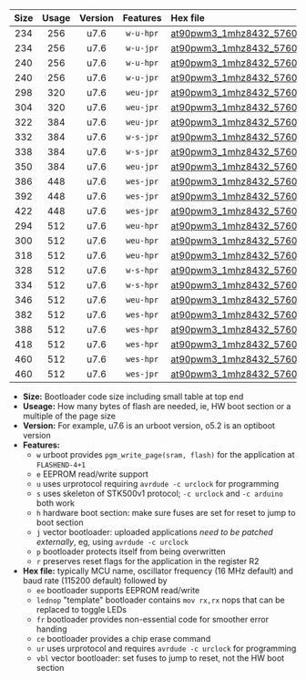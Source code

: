 |Size|Usage|Version|Features|Hex file|
|:-:|:-:|:-:|:-:|:--|
|234|256|u7.6|`w-u-hpr`|[at90pwm3_1mhz8432_57600bps_ur.hex](https://raw.githubusercontent.com/stefanrueger/urboot/main//at90pwm3_1mhz8432_57600bps_ur.hex)|
|234|256|u7.6|`w-u-jpr`|[at90pwm3_1mhz8432_57600bps_ur_vbl.hex](https://raw.githubusercontent.com/stefanrueger/urboot/main//at90pwm3_1mhz8432_57600bps_ur_vbl.hex)|
|240|256|u7.6|`w-u-hpr`|[at90pwm3_1mhz8432_57600bps_lednop_ur.hex](https://raw.githubusercontent.com/stefanrueger/urboot/main//at90pwm3_1mhz8432_57600bps_lednop_ur.hex)|
|240|256|u7.6|`w-u-jpr`|[at90pwm3_1mhz8432_57600bps_lednop_ur_vbl.hex](https://raw.githubusercontent.com/stefanrueger/urboot/main//at90pwm3_1mhz8432_57600bps_lednop_ur_vbl.hex)|
|298|320|u7.6|`weu-jpr`|[at90pwm3_1mhz8432_57600bps_ee_ur_vbl.hex](https://raw.githubusercontent.com/stefanrueger/urboot/main//at90pwm3_1mhz8432_57600bps_ee_ur_vbl.hex)|
|304|320|u7.6|`weu-jpr`|[at90pwm3_1mhz8432_57600bps_ee_lednop_ur_vbl.hex](https://raw.githubusercontent.com/stefanrueger/urboot/main//at90pwm3_1mhz8432_57600bps_ee_lednop_ur_vbl.hex)|
|322|384|u7.6|`weu-jpr`|[at90pwm3_1mhz8432_57600bps_ee_lednop_fr_ur_vbl.hex](https://raw.githubusercontent.com/stefanrueger/urboot/main//at90pwm3_1mhz8432_57600bps_ee_lednop_fr_ur_vbl.hex)|
|332|384|u7.6|`w-s-jpr`|[at90pwm3_1mhz8432_57600bps_vbl.hex](https://raw.githubusercontent.com/stefanrueger/urboot/main//at90pwm3_1mhz8432_57600bps_vbl.hex)|
|338|384|u7.6|`w-s-jpr`|[at90pwm3_1mhz8432_57600bps_lednop_vbl.hex](https://raw.githubusercontent.com/stefanrueger/urboot/main//at90pwm3_1mhz8432_57600bps_lednop_vbl.hex)|
|350|384|u7.6|`weu-jpr`|[at90pwm3_1mhz8432_57600bps_ee_lednop_fr_ce_ur_vbl.hex](https://raw.githubusercontent.com/stefanrueger/urboot/main//at90pwm3_1mhz8432_57600bps_ee_lednop_fr_ce_ur_vbl.hex)|
|386|448|u7.6|`wes-jpr`|[at90pwm3_1mhz8432_57600bps_ee_vbl.hex](https://raw.githubusercontent.com/stefanrueger/urboot/main//at90pwm3_1mhz8432_57600bps_ee_vbl.hex)|
|392|448|u7.6|`wes-jpr`|[at90pwm3_1mhz8432_57600bps_ee_lednop_vbl.hex](https://raw.githubusercontent.com/stefanrueger/urboot/main//at90pwm3_1mhz8432_57600bps_ee_lednop_vbl.hex)|
|422|448|u7.6|`wes-jpr`|[at90pwm3_1mhz8432_57600bps_ee_lednop_fr_vbl.hex](https://raw.githubusercontent.com/stefanrueger/urboot/main//at90pwm3_1mhz8432_57600bps_ee_lednop_fr_vbl.hex)|
|294|512|u7.6|`weu-hpr`|[at90pwm3_1mhz8432_57600bps_ee_ur.hex](https://raw.githubusercontent.com/stefanrueger/urboot/main//at90pwm3_1mhz8432_57600bps_ee_ur.hex)|
|300|512|u7.6|`weu-hpr`|[at90pwm3_1mhz8432_57600bps_ee_lednop_ur.hex](https://raw.githubusercontent.com/stefanrueger/urboot/main//at90pwm3_1mhz8432_57600bps_ee_lednop_ur.hex)|
|318|512|u7.6|`weu-hpr`|[at90pwm3_1mhz8432_57600bps_ee_lednop_fr_ur.hex](https://raw.githubusercontent.com/stefanrueger/urboot/main//at90pwm3_1mhz8432_57600bps_ee_lednop_fr_ur.hex)|
|328|512|u7.6|`w-s-hpr`|[at90pwm3_1mhz8432_57600bps.hex](https://raw.githubusercontent.com/stefanrueger/urboot/main//at90pwm3_1mhz8432_57600bps.hex)|
|334|512|u7.6|`w-s-hpr`|[at90pwm3_1mhz8432_57600bps_lednop.hex](https://raw.githubusercontent.com/stefanrueger/urboot/main//at90pwm3_1mhz8432_57600bps_lednop.hex)|
|346|512|u7.6|`weu-hpr`|[at90pwm3_1mhz8432_57600bps_ee_lednop_fr_ce_ur.hex](https://raw.githubusercontent.com/stefanrueger/urboot/main//at90pwm3_1mhz8432_57600bps_ee_lednop_fr_ce_ur.hex)|
|382|512|u7.6|`wes-hpr`|[at90pwm3_1mhz8432_57600bps_ee.hex](https://raw.githubusercontent.com/stefanrueger/urboot/main//at90pwm3_1mhz8432_57600bps_ee.hex)|
|388|512|u7.6|`wes-hpr`|[at90pwm3_1mhz8432_57600bps_ee_lednop.hex](https://raw.githubusercontent.com/stefanrueger/urboot/main//at90pwm3_1mhz8432_57600bps_ee_lednop.hex)|
|418|512|u7.6|`wes-hpr`|[at90pwm3_1mhz8432_57600bps_ee_lednop_fr.hex](https://raw.githubusercontent.com/stefanrueger/urboot/main//at90pwm3_1mhz8432_57600bps_ee_lednop_fr.hex)|
|460|512|u7.6|`wes-hpr`|[at90pwm3_1mhz8432_57600bps_ee_lednop_fr_ce.hex](https://raw.githubusercontent.com/stefanrueger/urboot/main//at90pwm3_1mhz8432_57600bps_ee_lednop_fr_ce.hex)|
|460|512|u7.6|`wes-jpr`|[at90pwm3_1mhz8432_57600bps_ee_lednop_fr_ce_vbl.hex](https://raw.githubusercontent.com/stefanrueger/urboot/main//at90pwm3_1mhz8432_57600bps_ee_lednop_fr_ce_vbl.hex)|

- **Size:** Bootloader code size including small table at top end
- **Useage:** How many bytes of flash are needed, ie, HW boot section or a multiple of the page size
- **Version:** For example, u7.6 is an urboot version, o5.2 is an optiboot version
- **Features:**
  + `w` urboot provides `pgm_write_page(sram, flash)` for the application at `FLASHEND-4+1`
  + `e` EEPROM read/write support
  + `u` uses urprotocol requiring `avrdude -c urclock` for programming
  + `s` uses skeleton of STK500v1 protocol; `-c urclock` and `-c arduino` both work
  + `h` hardware boot section: make sure fuses are set for reset to jump to boot section
  + `j` vector bootloader: uploaded applications *need to be patched externally*, eg, using `avrdude -c urclock`
  + `p` bootloader protects itself from being overwritten
  + `r` preserves reset flags for the application in the register R2
- **Hex file:** typically MCU name, oscillator frequency (16 MHz default) and baud rate (115200 default) followed by
  + `ee` bootloader supports EEPROM read/write
  + `lednop` "template" bootloader contains `mov rx,rx` nops that can be replaced to toggle LEDs
  + `fr` bootloader provides non-essential code for smoother error handing
  + `ce` bootloader provides a chip erase command
  + `ur` uses urprotocol and requires `avrdude -c urclock` for programming
  + `vbl` vector bootloader: set fuses to jump to reset, not the HW boot section
